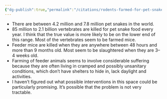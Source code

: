 ```yaml
---
{"dg-publish":true,"permalink":"/citations/rodents-farmed-for-pet-snake-food-rethink-priorities/","tags":["#rodents companion_animals"],"created":"2025-10-23T17:42:45.139+01:00","updated":"2025-10-23T18:12:10.203+01:00"}
---
```


- There are between 4.2 million and 7.8 million pet snakes in the world.
- 85 million to 2.1 billion vertebrates are killed for pet snake food every year. I think that the true value is more likely to be on the lower end of this range. Most of the vertebrates seem to be farmed mice.
- Feeder mice are killed when they are anywhere between 48 hours and more than 9 months old. Most seem to be slaughtered when they are 3–4 weeks old.
- Farming of feeder animals seems to involve considerable suffering because they are often living in cramped and possibly unsanitary conditions, which don’t have shelters to hide in, lack daylight and activities.
- I haven’t figured out what possible interventions in this space could be particularly promising. It’s possible that the problem is not very tractable.